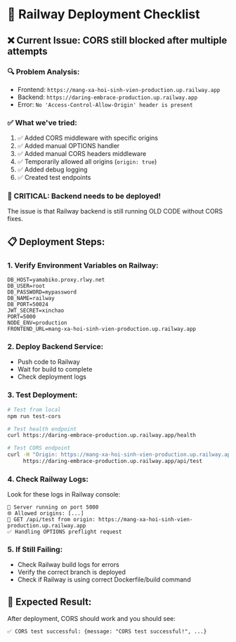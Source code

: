 # 🚀 Railway Deployment Checklist

## ❌ Current Issue: CORS still blocked after multiple attempts

### 🔍 Problem Analysis:
- Frontend: `https://mang-xa-hoi-sinh-vien-production.up.railway.app`
- Backend: `https://daring-embrace-production.up.railway.app`
- Error: `No 'Access-Control-Allow-Origin' header is present`

### ✅ What we've tried:
1. ✅ Added CORS middleware with specific origins
2. ✅ Added manual OPTIONS handler
3. ✅ Added manual CORS headers middleware
4. ✅ Temporarily allowed all origins (`origin: true`)
5. ✅ Added debug logging
6. ✅ Created test endpoints

### 🚨 CRITICAL: Backend needs to be deployed!

The issue is that Railway backend is still running OLD CODE without CORS fixes.

## 📋 Deployment Steps:

### 1. Verify Environment Variables on Railway:
```
DB_HOST=yamabiko.proxy.rlwy.net
DB_USER=root
DB_PASSWORD=mypassword
DB_NAME=railway
DB_PORT=50024
JWT_SECRET=xinchao
PORT=5000
NODE_ENV=production
FRONTEND_URL=mang-xa-hoi-sinh-vien-production.up.railway.app
```

### 2. Deploy Backend Service:
- Push code to Railway
- Wait for build to complete
- Check deployment logs

### 3. Test Deployment:
```bash
# Test from local
npm run test-cors

# Test health endpoint
curl https://daring-embrace-production.up.railway.app/health

# Test CORS endpoint
curl -H "Origin: https://mang-xa-hoi-sinh-vien-production.up.railway.app" \
     https://daring-embrace-production.up.railway.app/api/test
```

### 4. Check Railway Logs:
Look for these logs in Railway console:
```
🚀 Server running on port 5000
🌐 Allowed origins: [...]
📝 GET /api/test from origin: https://mang-xa-hoi-sinh-vien-production.up.railway.app
✅ Handling OPTIONS preflight request
```

### 5. If Still Failing:
- Check Railway build logs for errors
- Verify the correct branch is deployed
- Check if Railway is using correct Dockerfile/build command

## 🎯 Expected Result:
After deployment, CORS should work and you should see:
```
✅ CORS test successful: {message: "CORS test successful!", ...}
```
